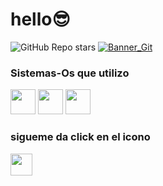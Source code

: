 # hello😎

![GitHub Repo stars](https://img.shields.io/github/stars/venom-24/venom-24?style=social)
<a href=https://t.me/Vnom24>
![Banner_Git](https://i.ibb.co/641L9Hr/Sin-t-tulo4.png) </a>
### Sistemas-Os que utilizo

<code><img height="40" src="https://i.ibb.co/2ZyDP0L/images-1.png"></code>
<code><img height="40" src="https://i.ibb.co/hXphZBm/1588634115663.png"></code>
<code><img height="40" src="https://i.ibb.co/K9vhHG8/67564-hardware-drive-ubuntu-free-download-png-hd-thumb.png"></code>
 ### sigueme da click en el icono
<div align="left"  </div>
<a href=https://t.me/Vnom24>
 <code><img height="35" src="https://i.ibb.co/3WgR3WW/Sin-t-tulo44.png" alt="" /></a></code>

